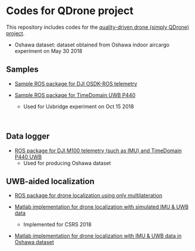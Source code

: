 # Codes for QDrone project

This repository includes codes for the [quality-driven drone (simply QDrone) project](https://github.com/yorku-ausml/qdrone).

* Oshawa dataset: dataset obtained from Oshawa indoor aircargo experiment on May 30 2018


## Samples
- [Sample ROS package for DJI OSDK-ROS telemetry](https://github.com/jungwonkang/qdrone_all/tree/master/sample_ros_dji_osdk_telemetry)

- [Sample ROS package for TimeDomain UWB P440](https://github.com/jungwonkang/qdrone_all/tree/master/sample_ros_time_domain_uwb)
  - Used for Uxbridge experiment on Oct 15 2018
</br>
  
## Data logger
- [ROS package for DJI M100 telemetry (such as IMU) and TimeDomain P440 UWB](https://github.com/jungwonkang/qdrone_all/tree/master/data_logger_oshawa_exp20180530)
  - Used for producing Oshawa dataset
   
## UWB-aided localization

- [ROS package for drone localization using only multilateration](https://github.com/jungwonkang/qdrone_all/tree/master/localization_multilateration_20180905)

- [Matlab implementation for drone localization with simulated IMU & UWB data](https://github.com/jungwonkang/qdrone_all/tree/master/localization_uwb_imu_simulation)
  - Implemented for CSRS 2018
  
- [Matlab implementation for drone localization with IMU & UWB data in Oshawa dataset](https://github.com/jungwonkang/qdrone_all/tree/master/localization_uwb_imu_oshawa_exp20180530)


